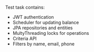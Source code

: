 Test task contains:
* JWT authentication
* Scheduler for updating balance
* JPA repositories and entities
* MultyThreading locks for operations
* Criteria API
* Filters by name, email, phone